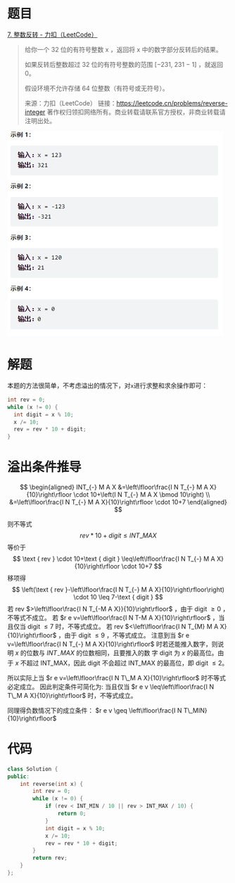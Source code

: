 # 题目

[7. 整数反转 - 力扣（LeetCode）](https://leetcode.cn/problems/reverse-integer/)

> 给你一个 32 位的有符号整数 x ，返回将 x 中的数字部分反转后的结果。
>
> 如果反转后整数超过 32 位的有符号整数的范围 [−231,  231 − 1] ，就返回 0。
>
> 假设环境不允许存储 64 位整数（有符号或无符号）。
>
> 来源：力扣（LeetCode）
> 链接：https://leetcode.cn/problems/reverse-integer
> 著作权归领扣网络所有。商业转载请联系官方授权，非商业转载请注明出处。

![image-20220816143321272](assets/image-20220816143321272.png)

# 解题

本题的方法很简单，不考虑溢出的情况下，对`x`进行求整和求余操作即可：

```c++
int rev = 0;
while (x != 0) {
  int digit = x % 10;
  x /= 10;
  rev = rev * 10 + digit;
}
```

# 溢出条件推导

$$
\begin{aligned}
INT_{-} M A X &=\left\lfloor\frac{I N T_{-} M A X}{10}\right\rfloor \cdot 10+\left(I N T_{-} M A X \bmod 10\right) \\
&=\left\lfloor\frac{I N T_{-} M A X}{10}\right\rfloor \cdot 10+7
\end{aligned}
$$

则不等式
$$
rev*10+digit \le INT\_MAX
$$
等价于
$$
\text { rev } \cdot 10+\text { digit } \leq\left\lfloor\frac{I N T_{-} M A X}{10}\right\rfloor \cdot 10+7
$$
移项得
$$
\left(\text { rev }-\left\lfloor\frac{I N T_{-} M A X}{10}\right\rfloor\right) \cdot 10 \leq 7-\text { digit }
$$
若 rev $>\left\lfloor\frac{I N T_{-M A X}}{10}\right\rfloor$ ，由于 digit $\geq 0$ ，不等式不成立。
若 $r e v=\left\lfloor\frac{I N T-M A X}{10}\right\rfloor$ ，当且仅当 digit $\leq 7$ 时，不等式成立。
若 rev $<\left\lfloor\frac{I N T_{M} M A X}{10}\right\rfloor$ ，由于 digit $\leq 9$ ，不等式成立。
注意到当 $r e v=\left\lfloor\frac{I N T_{-} M A X}{10}\right\rfloor$ 时若还能推入数字，则说明 $x$ 的位数与 $I N T_{-} M A X$ 的位数相同，且要推入的数 字 digit 为 $x$ 的最高位。由于 $x$ 不超过 INT_MAX，因此 digit 不会超过 INT_MAX 的最高位，即 digit $\leq 2$。

所以实际上当 $r e v=\left\lfloor\frac{I N T\_M A X}{10}\right\rfloor$ 时不等式必定成立。
因此判定条件可简化为: 当且仅当 $r e v \leq\left\lfloor\frac{I N T\_M A X}{10}\right\rfloor$ 时，不等式成立。

同理得负数情况下的成立条件： $r e v \geq \left\lfloor\frac{I N T\_MIN}{10}\right\rfloor$ 

# 代码

```c++
class Solution {
public:
    int reverse(int x) {
        int rev = 0;
        while (x != 0) {
            if (rev < INT_MIN / 10 || rev > INT_MAX / 10) {
                return 0;
            }
            int digit = x % 10;
            x /= 10;
            rev = rev * 10 + digit;
        }
        return rev;
    }
};
```

